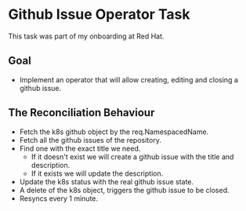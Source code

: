 # Github Issue Operator Task
This task was part of my onboarding at Red Hat.

## Goal
- Implement an operator that will allow creating, editing and closing a github issue.

## The Reconciliation Behaviour
- Fetch the k8s github object by the req.NamespacedName.
- Fetch all the github issues of the repository. 
- Find one with the exact title we need.
  - If it doesn't exist we will create a github issue with the title and description.
  - If it exists we will update the description.
- Update the k8s status with the real github issue state.
- A delete of the k8s object, triggers the github issue to be closed.
- Resyncs every 1 minute.
